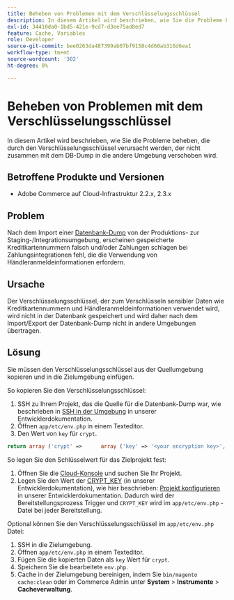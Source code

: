 ```yaml
---
title: Beheben von Problemen mit dem Verschlüsselungsschlüssel
description: In diesem Artikel wird beschrieben, wie Sie die Probleme beheben, die durch den Verschlüsselungsschlüssel verursacht werden, der nicht zusammen mit dem DB-Dump in die andere Umgebung verschoben wird.
exl-id: 34410da0-1bd5-421e-9cd7-d3ee75ad8ed7
feature: Cache, Variables
role: Developer
source-git-commit: bee0263da487399ab07bf9158c4d60ab316d6ea1
workflow-type: tm+mt
source-wordcount: '302'
ht-degree: 0%

---
```


# Beheben von Problemen mit dem Verschlüsselungsschlüssel

In diesem Artikel wird beschrieben, wie Sie die Probleme beheben, die durch den Verschlüsselungsschlüssel verursacht werden, der nicht zusammen mit dem DB-Dump in die andere Umgebung verschoben wird.

## Betroffene Produkte und Versionen

* Adobe Commerce auf Cloud-Infrastruktur 2.2.x, 2.3.x

## Problem

Nach dem Import einer [Datenbank-Dump](/help/how-to/general/create-database-dump-on-cloud.md) von der Produktions- zur Staging-/Integrationsumgebung, erscheinen gespeicherte Kreditkartennummern falsch und/oder Zahlungen schlagen bei Zahlungsintegrationen fehl, die die Verwendung von Händleranmeldeinformationen erfordern.

## Ursache

Der Verschlüsselungsschlüssel, der zum Verschlüsseln sensibler Daten wie Kreditkartennummern und Händleranmeldeinformationen verwendet wird, wird nicht in der Datenbank gespeichert und wird daher nach dem Import/Export der Datenbank-Dump nicht in andere Umgebungen übertragen.

## Lösung

Sie müssen den Verschlüsselungsschlüssel aus der Quellumgebung kopieren und in die Zielumgebung einfügen.

So kopieren Sie den Verschlüsselungsschlüssel:

1. SSH zu Ihrem Projekt, das die Quelle für die Datenbank-Dump war, wie beschrieben in [SSH in der Umgebung](https://experienceleague.adobe.com/docs/commerce-cloud-service/user-guide/develop/secure-connections.html) in unserer Entwicklerdokumentation.
1. Öffnen `app/etc/env.php` in einem Texteditor.
1. Den Wert von `key` für `crypt`.

```php
return array ('crypt' =>      array ('key' => '<your encryption key>', ),);
```

So legen Sie den Schlüsselwert für das Zielprojekt fest:

1. Öffnen Sie die [Cloud-Konsole](https://console.adobecommerce.com) und suchen Sie Ihr Projekt.
1. Legen Sie den Wert der [CRYPT\_KEY](https://experienceleague.adobe.com/docs/commerce-cloud-service/user-guide/configure/env/stage/variables-deploy.html) (in unserer Entwicklerdokumentation), wie hier beschrieben: [Projekt konfigurieren](https://experienceleague.adobe.com/docs/commerce-cloud-service/user-guide/project/overview.html) in unserer Entwicklerdokumentation. Dadurch wird der Bereitstellungsprozess Trigger und `CRYPT_KEY` wird im `app/etc/env.php` -Datei bei jeder Bereitstellung.

Optional können Sie den Verschlüsselungsschlüssel im `app/etc/env.php` Datei:

1. SSH in die Zielumgebung.
1. Öffnen `app/etc/env.php` in einem Texteditor.
1. Fügen Sie die kopierten Daten als `key` Wert für `crypt`.
1. Speichern Sie die bearbeitete `env.php`.
1. Cache in der Zielumgebung bereinigen, indem Sie `bin/magento cache:clean` oder im Commerce Admin unter **System** > **Instrumente** > **Cacheverwaltung**.
